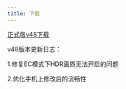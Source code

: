 ```yaml
---
title: 下载
---
```


[正式版v48下载](https://wwwj.lanzouw.com/iKXW72a0m0uf)

v48版本更新日志：

1.修复EC模式下HDR画质无法开启的问题

2.优化手机上修改后的流畅性